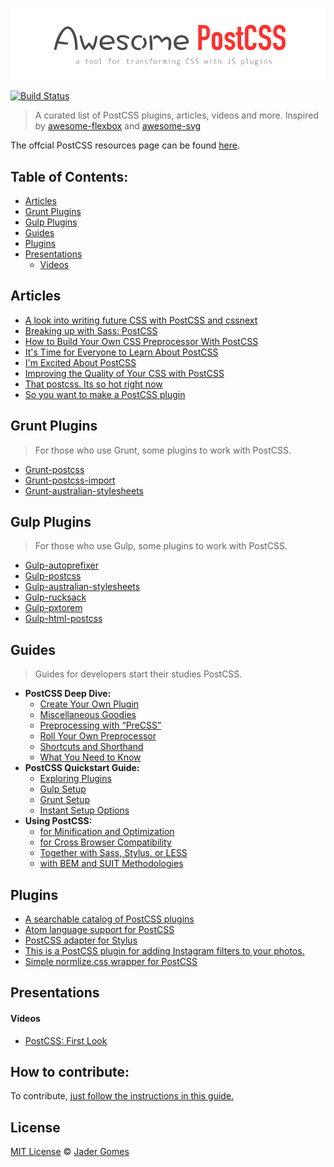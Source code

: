 [![awesome postcss](logo-awepcss.png)](https://github.com/jjaderg/awesome-postcss)

[![Build Status](https://api.travis-ci.org/jjaderg/awesome-postcss.svg?branch=master)](https://travis-ci.org/jjaderg/awesome-postcss)

> A curated list of PostCSS plugins, articles, videos and more.
  Inspired by [awesome-flexbox](https://github.com/afonsopacifer/awesome-flexbox) and [awesome-svg](https://github.com/willianjusten/awesome-svg)

The offcial PostCSS resources page can be found [here](https://github.com/postcss/postcss).


## Table of Contents:

- [Articles](#articles)
- [Grunt Plugins](#grunt-plugins)
- [Gulp Plugins](#gulp-plugins)
- [Guides](#guides)
- [Plugins](#plugins)
- [Presentations](#presentations)
  - [Videos](#videos)


## Articles

* [A look into writing future CSS with PostCSS and cssnext](https://bigbitecreative.com/a-look-into-writing-future-css-with-postcss-cssnext/)
* [Breaking up with Sass: PostCSS](https://benfrain.com/breaking-up-with-sass-postcss/)
* [How to Build Your Own CSS Preprocessor With PostCSS](http://www.sitepoint.com/build-css-preprocessor-postcss/)
* [It's Time for Everyone to Learn About PostCSS](http://davidtheclark.com/its-time-for-everyone-to-learn-about-postcss/)
* [I'm Excited About PostCSS](http://davidtheclark.com/excited-about-postcss/)
* [Improving the Quality of Your CSS with PostCSS](http://www.sitepoint.com/improving-the-quality-of-your-css-with-postcss/)
* [That postcss. Its so hot right now](https://cantina.co/that-postcss-its-so-hot-right-now/)
* [So you want to make a PostCSS plugin](https://css-tricks.com/want-make-postcss-plugin/)


## Grunt Plugins
> For those who use Grunt, some plugins to work with PostCSS.

* [Grunt-postcss](https://www.npmjs.com/package/grunt-postcss)
* [Grunt-postcss-import](https://www.npmjs.com/package/grunt-postcss-import)
* [Grunt-australian-stylesheets](https://www.npmjs.com/package/grunt-australian-stylesheets)


## Gulp Plugins
> For those who use Gulp, some plugins to work with PostCSS.

* [Gulp-autoprefixer](https://www.npmjs.com/package/gulp-autoprefixer/)
* [Gulp-postcss](https://www.npmjs.com/package/gulp-postcss/)
* [Gulp-australian-stylesheets](https://www.npmjs.com/package/gulp-australian-stylesheets/)
* [Gulp-rucksack](https://www.npmjs.com/package/gulp-rucksack/)
* [Gulp-pxtorem](https://www.npmjs.com/package/gulp-pxtorem/)
* [Gulp-html-postcss](https://www.npmjs.com/package/gulp-html-postcss/)


## Guides
> Guides for developers start their studies PostCSS.

* **__PostCSS Deep Dive:__**
    * [Create Your Own Plugin](http://webdesign.tutsplus.com/tutorials/postcss-deep-dive-create-your-own-plugin--cms-24605)
    * [Miscellaneous Goodies](http://webdesign.tutsplus.com/tutorials/postcss-deep-dive-miscellaneous-goodies--cms-24603)
    * [Preprocessing with “PreCSS”](http://webdesign.tutsplus.com/tutorials/postcss-deep-dive-preprocessing-with-precss--cms-24583)
    * [Roll Your Own Preprocessor](http://webdesign.tutsplus.com/tutorials/postcss-deep-dive-roll-your-own-preprocessor--cms-24584)
    * [Shortcuts and Shorthand](http://webdesign.tutsplus.com/tutorials/postcss-deep-dive-shortcuts-and-shorthand--cms-24602)
    * [What You Need to Know](http://webdesign.tutsplus.com/tutorials/postcss-deep-dive-what-you-need-to-know--cms-24535)
* **__PostCSS Quickstart Guide:__**
    * [Exploring Plugins](http://webdesign.tutsplus.com/tutorials/postcss-quickstart-guide-exploring-plugins--cms-24566)
    * [Gulp Setup](http://webdesign.tutsplus.com/tutorials/postcss-quickstart-guide-gulp-setup--cms-24543)
    * [Grunt Setup](http://webdesign.tutsplus.com/tutorials/postcss-quickstart-guide-grunt-setup--cms-24545)
    * [Instant Setup Options](http://webdesign.tutsplus.com/tutorials/postcss-quickstart-guide-instant-setup-options--cms-24536)
* **__Using PostCSS:__**    
    * [for Minification and Optimization](http://webdesign.tutsplus.com/tutorials/using-postcss-for-minification-and-optimization--cms-24568)
    * [for Cross Browser Compatibility](http://webdesign.tutsplus.com/tutorials/using-postcss-for-cross-browser-compatibility--cms-24567)
    * [Together with Sass, Stylus, or LESS](http://webdesign.tutsplus.com/tutorials/using-postcss-together-with-sass-stylus-or-less--cms-24591)
    * [with BEM and SUIT Methodologies](http://webdesign.tutsplus.com/tutorials/using-postcss-with-bem-and-suit-methodologies--cms-24592)


## Plugins
* [A searchable catalog of PostCSS plugins](http://postcss.parts/)
* [Atom language support for PostCSS](https://github.com/azat-io/atom-language-postcss)
* [PostCSS adapter for Stylus](https://github.com/seaneking/poststylus)
* [This is a PostCSS plugin for adding Instagram filters to your photos.](https://github.com/azat-io/postcss-instagram)
* [Simple normlize.css wrapper for PostCSS](https://github.com/seaneking/postcss-normalize)


## Presentations

#### Videos
* [PostCSS: First Look](https://www.lynda.com/CSS-tutorials/PostCSS-First-Look/442850-2.html)



## How to contribute:

To contribute, [just follow the instructions in this guide.](https://github.com/jjaderg/awesome-postcss/blob/master/contributing.md)

## License
[MIT License](https://github.com/jjaderg/awesome-postcss/blob/master/license.md) © [Jader Gomes](https://github.com/jjaderg)
